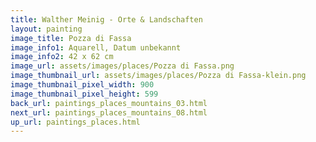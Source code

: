 ```yaml
---
title: Walther Meinig - Orte & Landschaften
layout: painting
image_title: Pozza di Fassa
image_info1: Aquarell, Datum unbekannt
image_info2: 42 x 62 cm
image_url: assets/images/places/Pozza di Fassa.png
image_thumbnail_url: assets/images/places/Pozza di Fassa-klein.png
image_thumbnail_pixel_width: 900
image_thumbnail_pixel_height: 599
back_url: paintings_places_mountains_03.html
next_url: paintings_places_mountains_08.html
up_url: paintings_places.html
---
```


